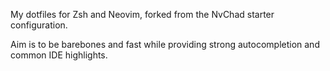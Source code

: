 My dotfiles for Zsh and Neovim, forked from the NvChad starter configuration. 

Aim is to be barebones and fast while providing strong autocompletion and common IDE highlights. 
